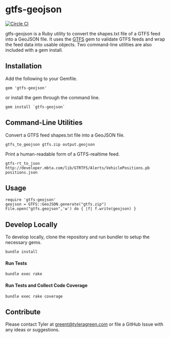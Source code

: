 # gtfs-geojson
[![Circle CI](https://circleci.com/gh/tyleragreen/gtfs-geojson.svg?style=svg)](https://circleci.com/gh/tyleragreen/gtfs-geojson)

gtfs-geojson is a Ruby utility to convert the shapes.txt file of a GTFS feed into a GeoJSON file. It uses the [GTFS](https://github.com/nerdEd/gtfs) gem to validate GTFS feeds and wrap the feed data into usable objects. Two command-line utilities are also included with a gem install.

## Installation

Add the following to your Gemfile.
```
gem 'gtfs-geojson'
```
or install the gem through the command line.
```
gem install `gtfs-geojson`
```

## Command-Line Utilities
Convert a GTFS feed shapes.txt file into a GeoJSON file.
```
gtfs_to_geojson gtfs.zip output.geojson
```
Print a human-readable form of a GTFS-realtime feed.
```
gtfs-rt_to_json http://developer.mbta.com/lib/GTRTFS/Alerts/VehiclePositions.pb positions.json
```

## Usage

```
require 'gtfs-geojson'
geojson = GTFS::GeoJSON.generate("gtfs.zip")
File.open("gtfs.geojson",'w') do { |f| f.write(geojson) }
```

## Develop Locally
To develop locally, clone the repository and run bundler to setup the necessary gems.
```
bundle install
```
#### Run Tests
```
bundle exec rake
```
#### Run Tests and Collect Code Coverage
```
bundle exec rake coverage
```
## Contribute
Please contact Tyler at [greent@tyleragreen.com](mailto:greent@tyleragreen.com) or file a GitHub Issue with any ideas or suggestions.

